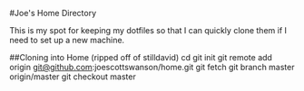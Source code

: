 #Joe's Home Directory

This is my spot for keeping my dotfiles so that I can quickly clone them if I need to set
up a new machine.

##Cloning into Home (ripped off of stilldavid)
    cd
    git init
    git remote add origin git@github.com:joescottswanson/home.git
    git fetch
    git branch master origin/master
    git checkout master

